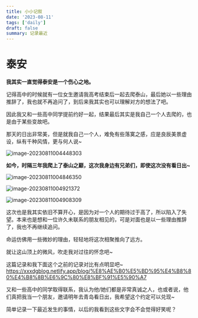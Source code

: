 ```yaml
---
title: 小小记叙
date: '2023-08-11'
tags: ['daily']
draft: false
summary: 记录最近
---
```


# 泰安

**我其实一直觉得泰安是一个伤心之地。**

记得高中的时候就有一位女生邀请我高考结束后一起去爬泰山，最后她以一些理由推辞了，我也就不再追问了，到后来我其实也可以理解对方的想法了吧。

因此我又和一些高中同学提前约好一起，结果最后其实是我自己一个人去爬的，也是由于某些变故吧。

那天的日出非常美，但是就我自己一个人，难免有些落寞之感，应是良辰美景虚设，纵有千种风情，更与何人说~

![image-20230811004448303](https://xiaozhublog.oss-cn-qingdao.aliyuncs.com/myblogimg/image-20230811004451004.png)

**如今，时隔三年我爬上了泰山之巅，这次我身边有兄弟们，即使这次没有看日出~**

![image-20230811004846350](https://xiaozhublog.oss-cn-qingdao.aliyuncs.com/myblogimg/image-20230811004846350.png)

![image-20230811004921372](https://xiaozhublog.oss-cn-qingdao.aliyuncs.com/myblogimg/image-20230811004921372.png)

![image-20230811004908309](https://xiaozhublog.oss-cn-qingdao.aliyuncs.com/myblogimg/image-20230811004908309.png)

这次也是我其实依旧不算开心，是因为对一个人的期待过于高了，所以陷入了失望。本来也是想和一位许久未联系的朋友相见的，可是对面也是以一些理由推辞了，我也不再继续追问。

命运仿佛用一些微妙的理由，轻轻地将这次相聚推向了远方。

就让这山顶上的微风，吹走我对过往的怀念吧~

这篇记录和我下面这个之前的记录对比有点明显吧~
https://xxxdgblog.netlify.app/blog/%E8%AE%B0%E5%BD%95%E4%B8%80%E4%B8%8B%E6%9C%80%E8%BF%91%E5%90%A7

又和一些高中的同学取得联系，我认为他/她们都是非常真诚之人，也或者说，他们真把我当一个朋友，邀请明年去青岛看日出，我希望这个约定可以兑现~

简单记录一下最近发生的事情，以后的我看到这些文字会不会觉得好笑呢？
